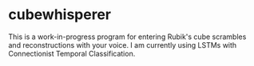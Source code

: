 # cubewhisperer

This is a work-in-progress program for entering Rubik's cube scrambles and reconstructions with your voice. I am currently using LSTMs with Connectionist Temporal Classification.
